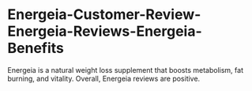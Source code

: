 # Energeia-Customer-Review-Energeia-Reviews-Energeia-Benefits
Energeia is a natural weight loss supplement that boosts metabolism, fat burning, and vitality. Overall, Energeia reviews are positive.

